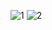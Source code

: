 ![1](https://user-images.githubusercontent.com/117542420/214006145-3b8391ef-010a-45d8-96d3-6bd8121de098.PNG)
![2](https://user-images.githubusercontent.com/117542420/214006187-166d0d17-847f-4923-ae63-318aa9cac2a9.PNG)

